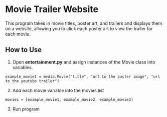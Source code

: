 # Movie Trailer Website

This program takes in movie titles, poster art, and trailers and displays them on a website, allowing you to click each poster art to view the trailer for each movie.

## How to Use

1. Open **entertainment.py** and assign instances of the Movie class into variables.

```
example_movie1 = media.Movie("title", "url to the poster image", "url to the youtube trailer")
```

2. Add each movie variable into the movies list

```
movies = [example_movie1, example_movie2, example_movie3]
```

3. Run program